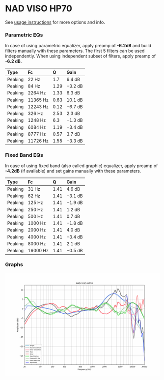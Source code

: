 # NAD VISO HP70
See [usage instructions](https://github.com/jaakkopasanen/AutoEq#usage) for more options and info.

### Parametric EQs
In case of using parametric equalizer, apply preamp of **-6.2dB** and build filters manually
with these parameters. The first 5 filters can be used independently.
When using independent subset of filters, apply preamp of **-6.2 dB**.

| Type    | Fc       |    Q | Gain    |
|:--------|:---------|:-----|:--------|
| Peaking | 22 Hz    | 1.7  | 6.4 dB  |
| Peaking | 84 Hz    | 1.29 | -3.2 dB |
| Peaking | 2264 Hz  | 1.33 | 6.3 dB  |
| Peaking | 11365 Hz | 0.63 | 10.1 dB |
| Peaking | 12243 Hz | 0.12 | -6.7 dB |
| Peaking | 326 Hz   | 2.53 | 2.3 dB  |
| Peaking | 1248 Hz  | 6.3  | -1.3 dB |
| Peaking | 6084 Hz  | 1.19 | -3.4 dB |
| Peaking | 8777 Hz  | 0.57 | 3.7 dB  |
| Peaking | 11726 Hz | 1.55 | -3.3 dB |

### Fixed Band EQs
In case of using fixed band (also called graphic) equalizer, apply preamp of **-4.2dB**
(if available) and set gains manually with these parameters.

| Type    | Fc       |    Q | Gain    |
|:--------|:---------|:-----|:--------|
| Peaking | 31 Hz    | 1.41 | 4.6 dB  |
| Peaking | 62 Hz    | 1.41 | -3.1 dB |
| Peaking | 125 Hz   | 1.41 | -1.9 dB |
| Peaking | 250 Hz   | 1.41 | 1.2 dB  |
| Peaking | 500 Hz   | 1.41 | 0.7 dB  |
| Peaking | 1000 Hz  | 1.41 | -1.8 dB |
| Peaking | 2000 Hz  | 1.41 | 4.0 dB  |
| Peaking | 4000 Hz  | 1.41 | -3.4 dB |
| Peaking | 8000 Hz  | 1.41 | 2.1 dB  |
| Peaking | 16000 Hz | 1.41 | -0.5 dB |

### Graphs
![](./NAD%20VISO%20HP70.png)